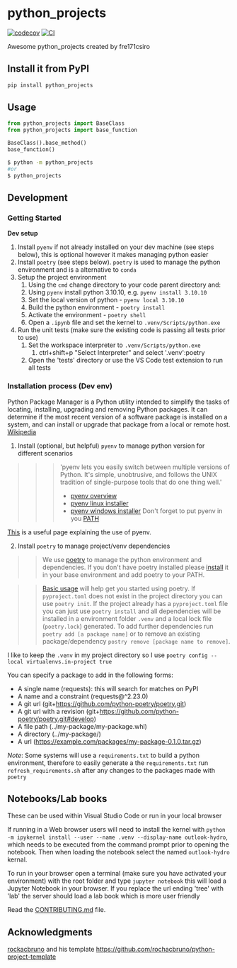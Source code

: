 # python_projects

[![codecov](https://codecov.io/gh/fre171csiro/python-projects/branch/main/graph/badge.svg?token=python-projects_token_here)](https://codecov.io/gh/fre171csiro/python-projects)
[![CI](https://github.com/fre171csiro/python-projects/actions/workflows/main.yml/badge.svg)](https://github.com/fre171csiro/python-projects/actions/workflows/main.yml)

Awesome python_projects created by fre171csiro

## Install it from PyPI

```bash
pip install python_projects
```

## Usage

```py
from python_projects import BaseClass
from python_projects import base_function

BaseClass().base_method()
base_function()
```

```bash
$ python -m python_projects
#or
$ python_projects
```

## Development
### Getting Started
**Dev setup**
1. Install `pyenv` if not already installed on your dev machine (see steps below), this is optional however it makes managing python easier
1. Install `poetry` (see steps below).  `poetry` is used to manage the python environment and is a alternative to `conda`
1. Setup the project environment
    1. Using the `cmd` change directory to your code parent directory and:
    1. Using `pyenv` install python 3.10.10, e.g. `pyenv install 3.10.10`
    1. Set the local version of python - `pyenv local 3.10.10`
    1. Build the python environment - `poetry install`
    1. Activate the environment - `poetry shell`
    1. Open a `.ipynb` file and set the kernel to `.venv/Scripts/python.exe`
1. Run the unit tests (make sure the existing code is passing all tests prior to use)
    1. Set the workspace interpreter to `.venv/Scripts/python.exe`
        1. ctrl+shift+p "Select Interpreter" and select '.venv':poetry
    1. Open the 'tests' directory or use the VS Code test extension to run all tests

### Installation process (Dev env)

Python Package Manager is a Python utility intended to simplify the tasks of locating, installing, upgrading and removing Python packages. It can determine if the most recent version of a software package is installed on a system, and can install or upgrade that package from a local or remote host. [Wikipedia](https://en.wikipedia.org/wiki/Python_Package_Manager)

1. Install (optional, but helpful) `pyenv` to manage python version for different scenarios
>>>'pyenv lets you easily switch between multiple versions of Python. It's simple, unobtrusive, and follows the UNIX tradition of single-purpose tools that do one thing well.'
>>>- [pyenv overview](https://github.com/pyenv/pyenv#getting-pyenv)
>>>- [pyenv linux installer](https://github.com/pyenv/pyenv-installer)
>>>- [pyenv windows installer](https://github.com/pyenv-win/pyenv-win) Don't forget to put pyenv in you [PATH](https://github.com/pyenv-win/pyenv-win/blob/master/docs/installation.md#add-system-settings)

[This](https://blog.teclado.com/how-to-use-pyenv-manage-python-versions/) is a useful page explaining the use of pyenv. 

2. Install `poetry` to manage project/venv dependencies
>>We use [poetry](https://python-poetry.org/docs/) to manage the python environment and dependencies.  If you don't have poetry installed please [install](https://python-poetry.org/docs/#installing-with-the-official-installer) it in your base environment and add poetry to your PATH.

>>[Basic usage](https://python-poetry.org/docs/basic-usage/) will help get you started using poetry.  If `pyproject.toml` does not exist in the project directory you can use `poetry init`.  If the project already has a `pyproject.toml` file you can just use `poetry install` and all dependencies will be installed in a environment folder `.venv` and a local lock file (`poetry.lock`) generated.  To add further dependencies run `poetry add [a package name]` or to remove an existing package/dependency `postry remove [package name to remove]`.

I like to keep the `.venv` in my project directory so I use `poetry config --local virtualenvs.in-project true`

You can specify a package to add in the following forms:
  - A single name (requests): this will search for matches on PyPI
  - A name and a constraint (requests@^2.23.0)
  - A git url (git+https://github.com/python-poetry/poetry.git)
  - A git url with a revision (git+https://github.com/python-poetry/poetry.git#develop)
  - A file path (../my-package/my-package.whl)
  - A directory (../my-package/)
  - A url (https://example.com/packages/my-package-0.1.0.tar.gz)

*Note*: Some systems will use a `requirements.txt` to build a python environment, therefore to easily generate a the `requirements.txt` run `refresh_requirements.sh` after any changes to the packages made with `poetry`

## Notebooks/Lab books
These can be used within Visual Studio Code or run in your local browser

If running in a Web browser users will need to install the kernel with `python -m ipykernel install --user --name .venv --display-name outlook-hydro`, which needs to be executed from the command prompt prior to opening the notebook.  Then when loading the notebook select the named `outlook-hydro` kernal.

To run in your browser open a terminal (make sure you have activated your environment) with the root folder and type `jupyter notebook` this will load a Jupyter Notebook in your browser. If you replace the url ending 'tree' with 'lab' the server should load a lab book which is more user friendly 

Read the [CONTRIBUTING.md](CONTRIBUTING.md) file.

## Acknowledgments
[rockacbruno](https://github.com/rochacbruno) and his template https://github.com/rochacbruno/python-project-template
